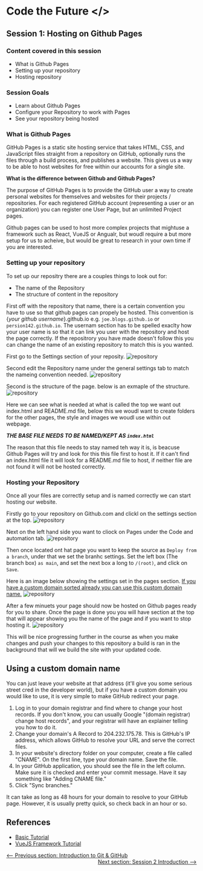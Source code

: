 # Code the Future </>

## Session 1: Hosting on Github Pages

### Content covered in this session

- What is Github Pages
- Setting up your repository
- Hosting repository

### Session Goals

- Learn about Github Pages
- Configure your Repository to work with Pages
- See your repository being hosted

### What is Github Pages

GitHub Pages is a static site hosting service that takes HTML, CSS, and JavaScript files straight from a repository on GitHub, optionally runs the files through a build process, and publishes a website. This gives us a way to be able to host websites for free within our accounts for a single site.

**What is the difference between Github and Github Pages?**

The purpose of GitHub Pages is to provide the GitHub user a way to create personal websites for themselves and websites for their projects / repositories. For each registered GitHub account (representing a user or an organization) you can register one User Page, but an unlimited Project pages.

Github pages can be used to host more complex projects that mightuse a framework such as React, VueJS or Angualr, but woudl require a but more setup for us to acheive, but would be great to research in your own time if you are interested.

### Setting up your repository

To set up our repositry there are a couples things to look out for:

- The name of the Repository
- The structure of content in the repository

First off with the repository that name, there is a certain convention you have to use so that github pages can propely be hosted. This convention is {_your github username_}.github.io e.g. `joe.blogs.github.io` or `persion142.github.io`. The usernam section has to be spelled exaclty how your user name is so that it can link you user with the repository and host the page correctly. If the repositrory you have made doesn't follow this you can change the name of an existing repository to match this is you wanted.

First go to the Settings section of your reposity.
![repository](../images/session1/settings.png)

Second edit the Repository name under the general settings tab to match the nameing convention needed.
![repository](../images/session1/repo-name.png)

Second is the structure of the page. below is an exmaple of the structure.
![repository](../images/session1/folder-structure.png)

Here we can see what is needed at what is called the top we want out index.html and README.md file, below this we woudl want to create folders for the other pages, the style and images we woudl use within out webpage.

**_THE BASE FILE NEEDS TO BE NAMED/KEPT AS `index.html`_**

The reason that this file needs to stay named teh way it is, is beacuse Github Pages will try and look for this this file first to host it. If it can't find an index.html file it will look for a README.md file to host, if neither file are not found it will not be hosted correctly.

### Hosting your Repository

Once all your files are correctly setup and is named correctly we can start hosting our website.

Firstly go to your repository on Github.com and clickl on the settings section at the top.
![repository](../images/session1/settings.png)

Next on the left hand side you want to cliock on Pages under the Code and automation tab.
![repository](../images/session1/setting-sections.png)

Then once located ont hat page you want to keep the source as `Deploy from a branch`, under that we set the branhc settings. Set the left box (The branch box) `as main`, and set the next box a long to `/(root)`, and click on `Save`.

Here is an image below showing the settings set in the pages section. [If you have a custom domain sorted already you can use this custom domain name.](#using-a-custom-domain-name)
![repository](../images/session1/pages-settings.png)

After a few minuets your page should now be hosted on Github pages ready for you to share. Once the page is done you you will have section at the top that will appear showing you the name of the page and if you want to stop hosting it.
![repository](../images/session1/site-url.png)

This will be nice progressing further in the course as when you make changes and push your changes to this repository a build is ran in the background that will we build the site with your updated code.

## Using a custom domain name

You can just leave your website at that address (it'll give you some serious street cred in the developer world), but if you have a custom domain you would like to use, it is very simple to make GitHub redirect your page.

1. Log in to your domain registrar and find where to change your host records. If you don't know, you can usually Google "(domain registrar) change host records", and your registrar will have an explainer telling you how to do it.
2. Change your domain's A Record to 204.232.175.78. This is GitHub's IP address, which allows GitHub to resolve your URL and serve the correct files.
3. In your website's directory folder on your computer, create a file called "CNAME". On the first line, type your domain name. Save the file.
4. In your GitHub application, you should see the file in the left column. Make sure it is checked and enter your commit message. Have it say something like "Adding CNAME file."
5. Click "Sync branches."

It can take as long as 48 hours for your domain to resolve to your GitHub page. However, it is usually pretty quick, so check back in an hour or so.

## References

- [Basic Tutorial](https://pages.github.com/)
- [VueJS Framework Tutorial](https://learnvue.co/articles/deploy-vue-to-github-pages)

<div style="width: 100%">
<a href='intro_to_github.md'><-- Previous section: Introduction to Git & GitHub</a>
<div align="right"><a  href='../session-2/README.md'>Next section: Session 2 Introduction --></a></div>
</div>
